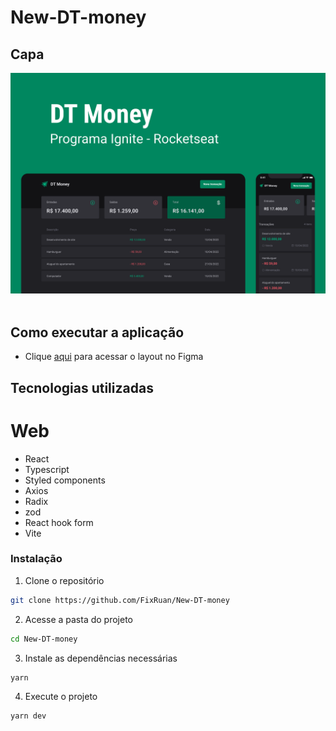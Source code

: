 # New-DT-money

## Capa
<img src="./Capa.png" /> <br/> <br/>

## Como executar a aplicação

- Clique [aqui](https://www.figma.com/file/N6wjaDqxDRz1g8CFvYO3tE/DT-Money-(Community)?node-id=0%3A1&t=DCEg1KFpYXu3Ne7Y-0) para acessar o layout no Figma

## Tecnologias utilizadas
# Web
- React
- Typescript
- Styled components
- Axios
- Radix
- zod
- React hook form
- Vite

### Instalação

1. Clone o repositório

```bash
git clone https://github.com/FixRuan/New-DT-money
```

2. Acesse a pasta do projeto

```bash
cd New-DT-money
```

3. Instale as dependências necessárias

```bash
yarn
```

4. Execute o projeto

```bash
yarn dev
```
